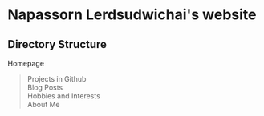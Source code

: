 # Napassorn Lerdsudwichai's website

## Directory Structure
Homepage      
> Projects in Github       
> Blog Posts   
> Hobbies and Interests  
> About Me      
